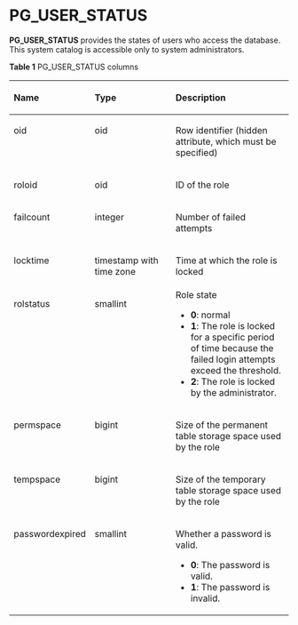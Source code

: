 # PG\_USER\_STATUS<a name="EN-US_TOPIC_0289900511"></a>

**PG\_USER\_STATUS**  provides the states of users who access the database. This system catalog is accessible only to system administrators.

**Table  1**  PG\_USER\_STATUS columns

<a name="en-us_topic_0283137679_en-us_topic_0237122329_en-us_topic_0059778886_tfb3dd6b28a2d4c14aca5025d6479d7f1"></a>
<table><thead align="left"><tr id="en-us_topic_0283137679_en-us_topic_0237122329_en-us_topic_0059778886_r1b78d7e5aae4474ca47a8ccb624d8e3e"><th class="cellrowborder" valign="top" width="15.049999999999999%" id="mcps1.2.4.1.1"><p id="en-us_topic_0283137679_en-us_topic_0237122329_en-us_topic_0059778886_a223e601041d64c6589b4397b48f1c5d2"><a name="en-us_topic_0283137679_en-us_topic_0237122329_en-us_topic_0059778886_a223e601041d64c6589b4397b48f1c5d2"></a><a name="en-us_topic_0283137679_en-us_topic_0237122329_en-us_topic_0059778886_a223e601041d64c6589b4397b48f1c5d2"></a>Name</p>
</th>
<th class="cellrowborder" valign="top" width="35.07%" id="mcps1.2.4.1.2"><p id="en-us_topic_0283137679_en-us_topic_0237122329_en-us_topic_0059778886_ad900adb93a4c4b65bfaae9dab54e54da"><a name="en-us_topic_0283137679_en-us_topic_0237122329_en-us_topic_0059778886_ad900adb93a4c4b65bfaae9dab54e54da"></a><a name="en-us_topic_0283137679_en-us_topic_0237122329_en-us_topic_0059778886_ad900adb93a4c4b65bfaae9dab54e54da"></a>Type</p>
</th>
<th class="cellrowborder" valign="top" width="49.88%" id="mcps1.2.4.1.3"><p id="en-us_topic_0283137679_en-us_topic_0237122329_en-us_topic_0059778886_a13e34416a59249c29de95e5fa91547f8"><a name="en-us_topic_0283137679_en-us_topic_0237122329_en-us_topic_0059778886_a13e34416a59249c29de95e5fa91547f8"></a><a name="en-us_topic_0283137679_en-us_topic_0237122329_en-us_topic_0059778886_a13e34416a59249c29de95e5fa91547f8"></a>Description</p>
</th>
</tr>
</thead>
<tbody><tr id="row8966338112711"><td class="cellrowborder" valign="top" width="15.049999999999999%" headers="mcps1.2.4.1.1 "><p id="en-us_topic_0059778259_a5a31d0f121244e7f893efcd027fe3df1"><a name="en-us_topic_0059778259_a5a31d0f121244e7f893efcd027fe3df1"></a><a name="en-us_topic_0059778259_a5a31d0f121244e7f893efcd027fe3df1"></a>oid</p>
</td>
<td class="cellrowborder" valign="top" width="35.07%" headers="mcps1.2.4.1.2 "><p id="en-us_topic_0059778259_a76e99ac8f3eb4810a5dec895a38ce0c3"><a name="en-us_topic_0059778259_a76e99ac8f3eb4810a5dec895a38ce0c3"></a><a name="en-us_topic_0059778259_a76e99ac8f3eb4810a5dec895a38ce0c3"></a>oid</p>
</td>
<td class="cellrowborder" valign="top" width="49.88%" headers="mcps1.2.4.1.3 "><p id="en-us_topic_0059778259_a12ae5fa1dc394b27ab6eeaa7f74f7120"><a name="en-us_topic_0059778259_a12ae5fa1dc394b27ab6eeaa7f74f7120"></a><a name="en-us_topic_0059778259_a12ae5fa1dc394b27ab6eeaa7f74f7120"></a>Row identifier (hidden attribute, which must be specified)</p>
</td>
</tr>
<tr id="en-us_topic_0283137679_en-us_topic_0237122329_en-us_topic_0059778886_r952b3514b68e44dfbdb604548a5b11f1"><td class="cellrowborder" valign="top" width="15.049999999999999%" headers="mcps1.2.4.1.1 "><p id="en-us_topic_0283137679_en-us_topic_0237122329_en-us_topic_0059778886_a67ed15d494c1418baf55bf69a5e31bfd"><a name="en-us_topic_0283137679_en-us_topic_0237122329_en-us_topic_0059778886_a67ed15d494c1418baf55bf69a5e31bfd"></a><a name="en-us_topic_0283137679_en-us_topic_0237122329_en-us_topic_0059778886_a67ed15d494c1418baf55bf69a5e31bfd"></a>roloid</p>
</td>
<td class="cellrowborder" valign="top" width="35.07%" headers="mcps1.2.4.1.2 "><p id="en-us_topic_0283137679_en-us_topic_0237122329_en-us_topic_0059778886_ad5cbd42fa7a64543a7ca81042a3121d5"><a name="en-us_topic_0283137679_en-us_topic_0237122329_en-us_topic_0059778886_ad5cbd42fa7a64543a7ca81042a3121d5"></a><a name="en-us_topic_0283137679_en-us_topic_0237122329_en-us_topic_0059778886_ad5cbd42fa7a64543a7ca81042a3121d5"></a>oid</p>
</td>
<td class="cellrowborder" valign="top" width="49.88%" headers="mcps1.2.4.1.3 "><p id="en-us_topic_0283137679_en-us_topic_0237122329_en-us_topic_0059778886_a9ae2a19d8ddc44fd816c603d17d284cf"><a name="en-us_topic_0283137679_en-us_topic_0237122329_en-us_topic_0059778886_a9ae2a19d8ddc44fd816c603d17d284cf"></a><a name="en-us_topic_0283137679_en-us_topic_0237122329_en-us_topic_0059778886_a9ae2a19d8ddc44fd816c603d17d284cf"></a>ID of the role</p>
</td>
</tr>
<tr id="en-us_topic_0283137679_en-us_topic_0237122329_en-us_topic_0059778886_r937e43eae0ee4433809e4ca7a1aea4cf"><td class="cellrowborder" valign="top" width="15.049999999999999%" headers="mcps1.2.4.1.1 "><p id="en-us_topic_0283137679_en-us_topic_0237122329_en-us_topic_0059778886_a2df0d7e69620470280f1eac18f26a401"><a name="en-us_topic_0283137679_en-us_topic_0237122329_en-us_topic_0059778886_a2df0d7e69620470280f1eac18f26a401"></a><a name="en-us_topic_0283137679_en-us_topic_0237122329_en-us_topic_0059778886_a2df0d7e69620470280f1eac18f26a401"></a>failcount</p>
</td>
<td class="cellrowborder" valign="top" width="35.07%" headers="mcps1.2.4.1.2 "><p id="en-us_topic_0283137679_en-us_topic_0237122329_en-us_topic_0059778886_a98427409326c4559a54bb40929d76126"><a name="en-us_topic_0283137679_en-us_topic_0237122329_en-us_topic_0059778886_a98427409326c4559a54bb40929d76126"></a><a name="en-us_topic_0283137679_en-us_topic_0237122329_en-us_topic_0059778886_a98427409326c4559a54bb40929d76126"></a>integer</p>
</td>
<td class="cellrowborder" valign="top" width="49.88%" headers="mcps1.2.4.1.3 "><p id="en-us_topic_0283137679_en-us_topic_0237122329_en-us_topic_0059778886_abd97b06fd5284322af1dc8d28d301484"><a name="en-us_topic_0283137679_en-us_topic_0237122329_en-us_topic_0059778886_abd97b06fd5284322af1dc8d28d301484"></a><a name="en-us_topic_0283137679_en-us_topic_0237122329_en-us_topic_0059778886_abd97b06fd5284322af1dc8d28d301484"></a>Number of failed attempts</p>
</td>
</tr>
<tr id="en-us_topic_0283137679_en-us_topic_0237122329_en-us_topic_0059778886_r87073234ebe242e7b11fab75e7b21c23"><td class="cellrowborder" valign="top" width="15.049999999999999%" headers="mcps1.2.4.1.1 "><p id="en-us_topic_0283137679_en-us_topic_0237122329_en-us_topic_0059778886_a92653a665e21436b935969b09a53a4e5"><a name="en-us_topic_0283137679_en-us_topic_0237122329_en-us_topic_0059778886_a92653a665e21436b935969b09a53a4e5"></a><a name="en-us_topic_0283137679_en-us_topic_0237122329_en-us_topic_0059778886_a92653a665e21436b935969b09a53a4e5"></a>locktime</p>
</td>
<td class="cellrowborder" valign="top" width="35.07%" headers="mcps1.2.4.1.2 "><p id="en-us_topic_0283137679_en-us_topic_0237122329_en-us_topic_0059778886_a5629226a1fdd4358aeb077c9a704421b"><a name="en-us_topic_0283137679_en-us_topic_0237122329_en-us_topic_0059778886_a5629226a1fdd4358aeb077c9a704421b"></a><a name="en-us_topic_0283137679_en-us_topic_0237122329_en-us_topic_0059778886_a5629226a1fdd4358aeb077c9a704421b"></a>timestamp with time zone</p>
</td>
<td class="cellrowborder" valign="top" width="49.88%" headers="mcps1.2.4.1.3 "><p id="en-us_topic_0283137679_en-us_topic_0237122329_en-us_topic_0059778886_ab4ceb0e983e94f339ae89acf867a508c"><a name="en-us_topic_0283137679_en-us_topic_0237122329_en-us_topic_0059778886_ab4ceb0e983e94f339ae89acf867a508c"></a><a name="en-us_topic_0283137679_en-us_topic_0237122329_en-us_topic_0059778886_ab4ceb0e983e94f339ae89acf867a508c"></a>Time at which the role is locked</p>
</td>
</tr>
<tr id="en-us_topic_0283137679_en-us_topic_0237122329_en-us_topic_0059778886_r83bd4d598dd14574bd4f10fbce1252d3"><td class="cellrowborder" valign="top" width="15.049999999999999%" headers="mcps1.2.4.1.1 "><p id="en-us_topic_0283137679_en-us_topic_0237122329_en-us_topic_0059778886_aaf2ee64e4c6647acb8923a0a04faf516"><a name="en-us_topic_0283137679_en-us_topic_0237122329_en-us_topic_0059778886_aaf2ee64e4c6647acb8923a0a04faf516"></a><a name="en-us_topic_0283137679_en-us_topic_0237122329_en-us_topic_0059778886_aaf2ee64e4c6647acb8923a0a04faf516"></a>rolstatus</p>
</td>
<td class="cellrowborder" valign="top" width="35.07%" headers="mcps1.2.4.1.2 "><p id="en-us_topic_0283137679_en-us_topic_0237122329_en-us_topic_0059778886_a1485133958b34aea86999403053120d6"><a name="en-us_topic_0283137679_en-us_topic_0237122329_en-us_topic_0059778886_a1485133958b34aea86999403053120d6"></a><a name="en-us_topic_0283137679_en-us_topic_0237122329_en-us_topic_0059778886_a1485133958b34aea86999403053120d6"></a>smallint</p>
</td>
<td class="cellrowborder" valign="top" width="49.88%" headers="mcps1.2.4.1.3 "><div class="p" id="en-us_topic_0283137679_en-us_topic_0237122329_en-us_topic_0059778886_a201ca5a35944465cb1f04c7f0d633c3c"><a name="en-us_topic_0283137679_en-us_topic_0237122329_en-us_topic_0059778886_a201ca5a35944465cb1f04c7f0d633c3c"></a><a name="en-us_topic_0283137679_en-us_topic_0237122329_en-us_topic_0059778886_a201ca5a35944465cb1f04c7f0d633c3c"></a>Role state<a name="en-us_topic_0283137679_en-us_topic_0237122329_en-us_topic_0059778886_u48e66ac76ba14e72b1c579af80a4a41b"></a><a name="en-us_topic_0283137679_en-us_topic_0237122329_en-us_topic_0059778886_u48e66ac76ba14e72b1c579af80a4a41b"></a><ul id="en-us_topic_0283137679_en-us_topic_0237122329_en-us_topic_0059778886_u48e66ac76ba14e72b1c579af80a4a41b"><li><strong id="en-us_topic_0237122329_b54839131338"><a name="en-us_topic_0237122329_b54839131338"></a><a name="en-us_topic_0237122329_b54839131338"></a>0</strong>: normal</li><li><strong id="en-us_topic_0237122329_b842352706133110"><a name="en-us_topic_0237122329_b842352706133110"></a><a name="en-us_topic_0237122329_b842352706133110"></a>1</strong>: The role is locked for a specific period of time because the failed login attempts exceed the threshold.</li><li><strong id="en-us_topic_0237122329_b842352706133112"><a name="en-us_topic_0237122329_b842352706133112"></a><a name="en-us_topic_0237122329_b842352706133112"></a>2</strong>: The role is locked by the administrator.</li></ul>
</div>
</td>
</tr>
<tr id="en-us_topic_0283137679_en-us_topic_0237122329_row198601854121017"><td class="cellrowborder" valign="top" width="15.049999999999999%" headers="mcps1.2.4.1.1 "><p id="en-us_topic_0283137679_en-us_topic_0237122329_p686125414105"><a name="en-us_topic_0283137679_en-us_topic_0237122329_p686125414105"></a><a name="en-us_topic_0283137679_en-us_topic_0237122329_p686125414105"></a>permspace</p>
</td>
<td class="cellrowborder" valign="top" width="35.07%" headers="mcps1.2.4.1.2 "><p id="en-us_topic_0283137679_en-us_topic_0237122329_p1686112541104"><a name="en-us_topic_0283137679_en-us_topic_0237122329_p1686112541104"></a><a name="en-us_topic_0283137679_en-us_topic_0237122329_p1686112541104"></a>bigint</p>
</td>
<td class="cellrowborder" valign="top" width="49.88%" headers="mcps1.2.4.1.3 "><p id="en-us_topic_0283137679_en-us_topic_0237122329_p1886155418107"><a name="en-us_topic_0283137679_en-us_topic_0237122329_p1886155418107"></a><a name="en-us_topic_0283137679_en-us_topic_0237122329_p1886155418107"></a>Size of the permanent table storage space used by the role</p>
</td>
</tr>
<tr id="en-us_topic_0283137679_en-us_topic_0237122329_row1797655515101"><td class="cellrowborder" valign="top" width="15.049999999999999%" headers="mcps1.2.4.1.1 "><p id="en-us_topic_0283137679_en-us_topic_0237122329_p15976755111010"><a name="en-us_topic_0283137679_en-us_topic_0237122329_p15976755111010"></a><a name="en-us_topic_0283137679_en-us_topic_0237122329_p15976755111010"></a>tempspace</p>
</td>
<td class="cellrowborder" valign="top" width="35.07%" headers="mcps1.2.4.1.2 "><p id="en-us_topic_0283137679_en-us_topic_0237122329_p14976205571011"><a name="en-us_topic_0283137679_en-us_topic_0237122329_p14976205571011"></a><a name="en-us_topic_0283137679_en-us_topic_0237122329_p14976205571011"></a>bigint</p>
</td>
<td class="cellrowborder" valign="top" width="49.88%" headers="mcps1.2.4.1.3 "><p id="en-us_topic_0283137679_en-us_topic_0237122329_p59761855181016"><a name="en-us_topic_0283137679_en-us_topic_0237122329_p59761855181016"></a><a name="en-us_topic_0283137679_en-us_topic_0237122329_p59761855181016"></a>Size of the temporary table storage space used by the role</p>
</td>
</tr>
<tr id="row18456193462918"><td class="cellrowborder" valign="top" width="15.049999999999999%" headers="mcps1.2.4.1.1 "><p id="p445773418295"><a name="p445773418295"></a><a name="p445773418295"></a>passwordexpired</p>
</td>
<td class="cellrowborder" valign="top" width="35.07%" headers="mcps1.2.4.1.2 "><p id="p5457173412916"><a name="p5457173412916"></a><a name="p5457173412916"></a>smallint</p>
</td>
<td class="cellrowborder" valign="top" width="49.88%" headers="mcps1.2.4.1.3 "><p id="p184571234102917"><a name="p184571234102917"></a><a name="p184571234102917"></a>Whether a password is valid.</p>
<a name="ul159981203111"></a><a name="ul159981203111"></a><ul id="ul159981203111"><li><strong id="b877265612307"><a name="b877265612307"></a><a name="b877265612307"></a>0</strong>: The password is valid.</li><li><strong id="b97107493111"><a name="b97107493111"></a><a name="b97107493111"></a>1</strong>: The password is invalid.</li></ul>
</td>
</tr>
</tbody>
</table>

